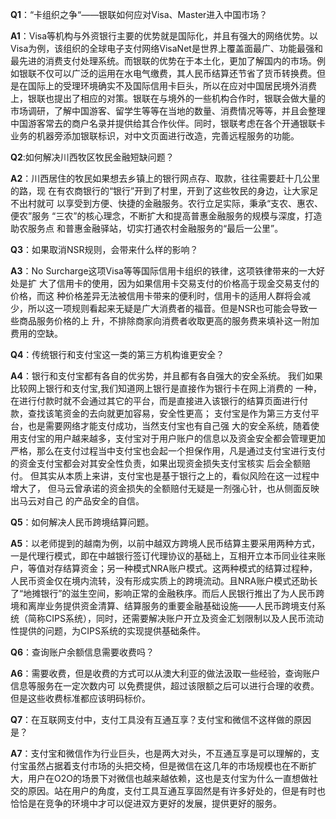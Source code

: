 ﻿
**Q1**：“卡组织之争“——银联如何应对Visa、Master进入中国市场？

**A1**：Visa等机构与外资银行主要的优势就是国际化，并且有强大的网络优势。以Visa为例，该组织的全球电子支付网络VisaNet是世界上覆盖面最广、功能最强和最先进的消费支付处理系统。而银联的优势在于本土化，更加了解国内的市场。例如银联不仅可以广泛的运用在水电气缴费，其人民币结算还节省了货币转换费。但是在国际上的受理环境确实不及国际信用卡巨头，所以在应对中国居民境外消费上，银联也提出了相应的对策。银联在与境外的一些机构合作时，银联会做大量的市场调研，了解中国游客、留学生等等在当地的数量、消费情况等等，并且会整理中国游客常去的商户名录并提供给其合作伙伴。同时，银联考虑在各个开通银联卡业务的机器旁添加银联标识，对中文页面进行改造，完善远程服务的功能。

**Q2**:如何解决川西牧区牧民金融短缺问题？

**A2**：川西居住的牧民如果想去乡镇上的银行网点存、取款，往往需要赶十几公里的路，现 在有农商银行的“银行”开到了村里，开到了这些牧民的身边，让大家足不出村就可 以享受到方便、快捷的金融服务。农行立足实际，秉承“支农、惠农、便农”服务 “三农”的核心理念，不断扩大和提高普惠金融服务的规模与深度，打造助农服务点 和普惠金融驿站，切实打通农村金融服务的“最后一公里”。

**Q3**：如果取消NSR规则，会带来什么样的影响？

**A3**：No Surcharge这项Visa等等国际信用卡组织的铁律，这项铁律带来的一大好处是扩 大了信用卡的使用，因为如果信用卡交易支付的价格高于现金交易支付的价格，而这 种价格差异无法被信用卡带来的便利时，信用卡的适用人群将会减少，所以这一项规则看起来无疑是广大消费者的福音。但是NSR也可能会导致一些商品服务价格的上 升，不排除商家向消费者收取更高的服务费来填补这一附加费用的空缺。

**Q4**：传统银行和支付宝这一类的第三方机构谁更安全？

**A4**：银行和支付宝都有各自的优劣势，并且都有各自强大的安全系统。 我们如果比较网上银行和支付宝,我们知道网上银行是直接作为银行卡在网上消费的 一种，在进行付款时就不会通过其它的平台，而是直接进入该银行的结算页面进行付 款，查找该笔资金的去向就更加容易，安全性更高； 支付宝是作为第三方支付平台，也是需要网络才能支付成功，当然支付宝也有自己强 大的安全系统，随着使用支付宝的用户越来越多，支付宝对于用户账户的信息以及资金安全都会管理更加严格，那么在支付过程当中支付宝也会起一个担保作用，凡是通过支付宝进行支付的资金支付宝都会对其安全性负责，如果出现资金损失支付宝核实 后会全额赔付。 但其实从本质上来讲，支付宝也是基于银行之上的，看似风险在这一过程中增大了， 但马云曾承诺的资金损失的全额赔付无疑是一剂强心针，也从侧面反映出马云对自己 的产品安全的自信。

**Q5**：如何解决人民币跨境结算问题。

**A5**：以老师提到的越南为例，以前中越双方跨境人民币结算主要采用两种方式，一是代理行模式，即在中越银行签订代理协议的基础上，互相开立本币同业往来账户，等值对存结算资金；另一种模式NRA账户模式。这两种模式的结算过程种，人民币资金仅在境内流转，没有形成实质上的跨境流动。且NRA账户模式还助长了“地摊银行”的滋生空间，影响正常的金融秩序。而后人民银行推出了为人民币跨境和离岸业务提供资金清算、结算服务的重要金融基础设施——人民币跨境支付系统（简称CIPS系统），同时，还需要解决账户开立及资金汇划限制以及人民币流动性提供的问题，为CIPS系统的实现提供基础条件。

**Q6**：查询账户余额信息需要收费吗？

**A6**：需要收费，但是收费的方式可以从澳大利亚的做法汲取一些经验，查询账户信息等服务在一定次数内可 以免费提供，超过该限额之后可以进行合理的收费。但是这些收费标准都应该明码标价。

**Q7**：在互联网支付中，支付工具没有互通互享？支付宝和微信不这样做的原因是？

**A7**：支付宝和微信作为行业巨头，也是两大对头，不互通互享是可以理解的，支付宝虽然占据着支付市场的头把交椅，但是微信在这几年的市场规模也在不断扩大，用户在O2O的场景下对微信也越来越依赖，这也是支付宝为什么一直想做社交的原因。站在用户的角度，支付工具互通互享固然是有许多好处的，但是有时也恰恰是在竞争的环境中才可以促进双方更好的发展，提供更好的服务。
